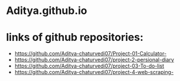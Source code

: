 # Aditya.github.io
# links of github repositories:
* https://github.com/Aditya-chaturvedi07/Project-01-Calculator-
* https://github.com/Aditya-chaturvedi07/project-2-persional-diary
* https://github.com/Aditya-chaturvedi07/project-03-To-do-list
* https://github.com/Aditya-chaturvedi07/project-4-web-scraping-
